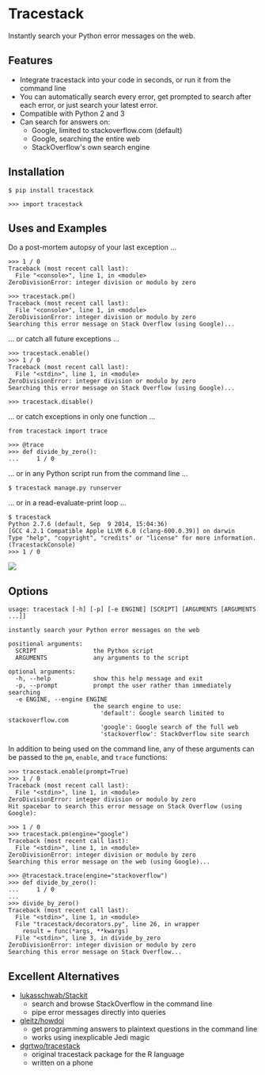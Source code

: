 # Tracestack

Instantly search your Python error messages on the web.

## Features

* Integrate tracestack into your code in seconds, or run it from the command line
* You can automatically search every error, get prompted to search after each error, or just search your latest error.
* Compatible with Python 2 and 3
* Can search for answers on:
    * Google, limited to stackoverflow.com (default)
    * Google, searching the entire web
    * StackOverflow's own search engine

## Installation

    $ pip install tracestack
    
    >>> import tracestack

## Uses and Examples

Do a post-mortem autopsy of your last exception ...
    
    >>> 1 / 0
    Traceback (most recent call last):
      File "<console>", line 1, in <module>
    ZeroDivisionError: integer division or modulo by zero
    
    >>> tracestack.pm()
    Traceback (most recent call last):
      File "<console>", line 1, in <module>
    ZeroDivisionError: integer division or modulo by zero
    Searching this error message on Stack Overflow (using Google)...

... or catch all future exceptions ...

    >>> tracestack.enable()
    >>> 1 / 0
    Traceback (most recent call last):
      File "<stdin>", line 1, in <module>
    ZeroDivisionError: integer division or modulo by zero
    Searching this error message on Stack Overflow (using Google)...

    >>> tracestack.disable()

... or catch exceptions in only one function ...

    from tracestack import trace

    >>> @trace
    >>> def divide_by_zero():
    ...     1 / 0

... or in any Python script run from the command line ...

    $ tracestack manage.py runserver

... or in a read-evaluate-print loop ... 

    $ tracestack
    Python 2.7.6 (default, Sep  9 2014, 15:04:36) 
    [GCC 4.2.1 Compatible Apple LLVM 6.0 (clang-600.0.39)] on darwin
    Type "help", "copyright", "credits" or "license" for more information.
    (TracestackConsole)
    >>> 1 / 0
    

<img src="http://i.imgur.com/aEHs026.gif" />


## Options

    usage: tracestack [-h] [-p] [-e ENGINE] [SCRIPT] [ARGUMENTS [ARGUMENTS ...]]
    
    instantly search your Python error messages on the web
    
    positional arguments:
      SCRIPT                the Python script
      ARGUMENTS             any arguments to the script
    
    optional arguments:
      -h, --help            show this help message and exit
      -p, --prompt          prompt the user rather than immediately searching
      -e ENGINE, --engine ENGINE
                            the search engine to use:
                              'default': Google search limited to stackoverflow.com
                              'google': Google search of the full web
                              'stackoverflow': StackOverflow site search

In addition to being used on the command line, any of these arguments can be passed to the `pm`, `enable`, and `trace` functions:
    
    >>> tracestack.enable(prompt=True)
    >>> 1 / 0
    Traceback (most recent call last):
      File "<stdin>", line 1, in <module>
    ZeroDivisionError: integer division or modulo by zero
    Hit spacebar to search this error message on Stack Overflow (using Google): 

    >>> 1 / 0
    >>> tracestack.pm(engine="google")
    Traceback (most recent call last):
      File "<stdin>", line 1, in <module>
    ZeroDivisionError: integer division or modulo by zero
    Searching this error message on the web (using Google)...

    >>> @tracestack.trace(engine="stackoverflow")
    >>> def divide_by_zero():
    ...     1 / 0
    ...
    >>> divide_by_zero()
    Traceback (most recent call last):
      File "<stdin>", line 1, in <module>
      File "tracestack/decorators.py", line 26, in wrapper
        result = func(*args, **kwargs)
      File "<stdin>", line 3, in divide_by_zero
    ZeroDivisionError: integer division or modulo by zero
    Searching this error message on Stack Overflow...

## Excellent Alternatives 

* [lukasschwab/Stackit](https://github.com/lukasschwab/stackit)
    * search and browse StackOverflow in the command line
    * pipe error messages directly into queries
* [gleitz/howdoi](https://github.com/gleitz/howdoi)
    * get programming answers to plaintext questions in the command line
    * works using inexplicable Jedi magic
* [dgrtwo/tracestack](https://github.com/dgrtwo/tracestack)
    * original tracestack package for the R language
    * written on a phone

